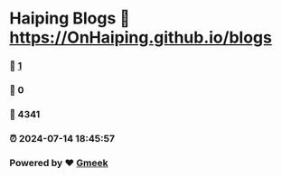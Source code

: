 # Haiping Blogs :link: https://OnHaiping.github.io/blogs 
### :page_facing_up: [1](https://OnHaiping.github.io/blogs/tag.html) 
### :speech_balloon: 0 
### :hibiscus: 4341 
### :alarm_clock: 2024-07-14 18:45:57 
### Powered by :heart: [Gmeek](https://github.com/Meekdai/Gmeek)
